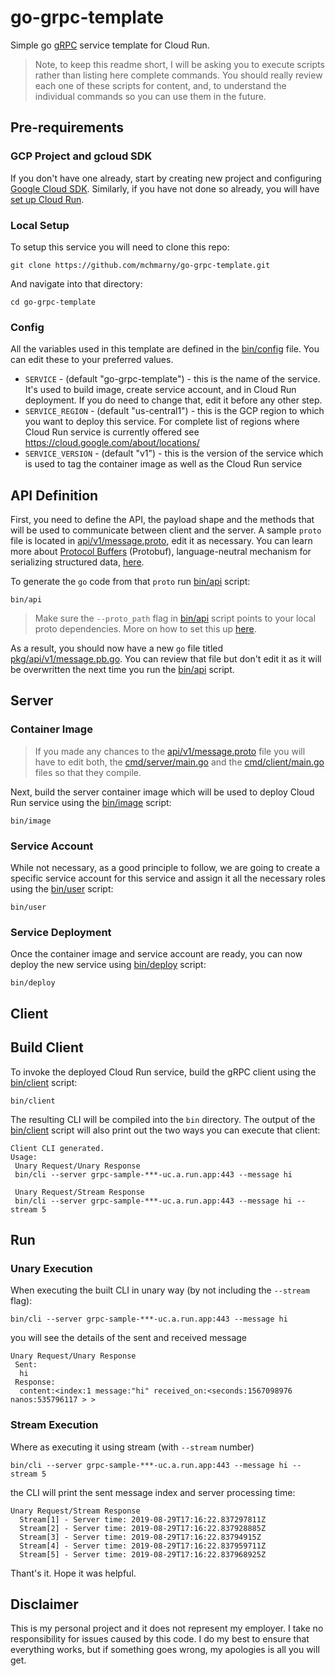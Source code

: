 # go-grpc-template


Simple go [gRPC](https://grpc.io/) service template for Cloud Run.

> Note, to keep this readme short, I will be asking you to execute scripts rather than listing here complete commands. You should really review each one of these scripts for content, and, to understand the individual commands so you can use them in the future.

## Pre-requirements

### GCP Project and gcloud SDK

If you don't have one already, start by creating new project and configuring [Google Cloud SDK](https://cloud.google.com/sdk/docs/). Similarly, if you have not done so already, you will have [set up Cloud Run](https://cloud.google.com/run/docs/setup).

### Local Setup

To setup this service you will need to clone this repo:

```shell
git clone https://github.com/mchmarny/go-grpc-template.git
```

And navigate into that directory:

```shell
cd go-grpc-template
```

### Config

All the variables used in this template are defined in the [bin/config](bin/config) file. You can edit these to your preferred values.

* `SERVICE` - (default "go-grpc-template") - this is the name of the service. It's used to build image, create service account, and in Cloud Run deployment. If you do need to change that, edit it before any other step.
* `SERVICE_REGION` - (default "us-central1") - this is the GCP region to which you want to deploy this service. For complete list of regions where Cloud Run service is currently offered see https://cloud.google.com/about/locations/
* `SERVICE_VERSION` - (default "v1") - this is the version of the service which is used to tag the container image as well as the Cloud Run service

## API Definition

First, you need to define the API, the payload shape and the methods that will be used to communicate between client and the server. A sample `proto` file is located in [api/v1/message.proto](api/v1/message.proto), edit it as necessary. You can learn more about [Protocol Buffers](https://developers.google.com/protocol-buffers/) (Protobuf), language-neutral mechanism for serializing structured data, [here](https://github.com/golang/protobuf).

To generate the `go` code from that `proto` run [bin/api](bin/api) script:

```shell
bin/api
```

> Make sure the `--proto_path` flag in [bin/api](bin/api) script points to your local proto dependencies. More on how to set this up [here](https://github.com/golang/protobuf).

As a result, you should now have a new `go` file titled [pkg/api/v1/message.pb.go](pkg/api/v1/message.pb.go). You can review that file but don't edit it as it will be overwritten the next time you run the [bin/api](bin/api) script.

## Server

### Container Image

> If you made any chances to the [api/v1/message.proto](api/v1/message.proto) file you will have to edit both, the [cmd/server/main.go](cmd/server/main.go) and the [cmd/client/main.go](cmd/client/main.go) files so that they compile.

Next, build the server container image which will be used to deploy Cloud Run service using the [bin/image](bin/image) script:

```shell
bin/image
```

### Service Account

While not necessary, as a good principle to follow, we are going to create a specific service account for this service and assign it all the necessary roles using the [bin/user](bin/user) script:

```shell
bin/user
```

### Service Deployment

Once the container image and service account are ready, you can now deploy the new service using [bin/deploy](bin/deploy) script:

```shell
bin/deploy
```

## Client

## Build Client

To invoke the deployed Cloud Run service, build the gRPC client using the [bin/client](bin/client) script:

```shell
bin/client
```

The resulting CLI will be compiled into the `bin` directory. The output of the [bin/client](bin/client) script will also print out the two ways you can execute that client:

```shell
Client CLI generated.
Usage:
 Unary Request/Unary Response
 bin/cli --server grpc-sample-***-uc.a.run.app:443 --message hi

 Unary Request/Stream Response
 bin/cli --server grpc-sample-***-uc.a.run.app:443 --message hi --stream 5
```

## Run

### Unary Execution

When executing the built CLI in unary way (by not including the `--stream` flag):

```shell
bin/cli --server grpc-sample-***-uc.a.run.app:443 --message hi
```

you will see the details of the sent and received message

```shell
Unary Request/Unary Response
 Sent:
  hi
 Response:
  content:<index:1 message:"hi" received_on:<seconds:1567098976 nanos:535796117 > >
```

### Stream Execution

Where as executing it using stream (with `--stream` number)

```shell
bin/cli --server grpc-sample-***-uc.a.run.app:443 --message hi --stream 5
```

the CLI will print the sent message index and server processing time:

```shell
Unary Request/Stream Response
  Stream[1] - Server time: 2019-08-29T17:16:22.837297811Z
  Stream[2] - Server time: 2019-08-29T17:16:22.837928885Z
  Stream[3] - Server time: 2019-08-29T17:16:22.83794915Z
  Stream[4] - Server time: 2019-08-29T17:16:22.837959711Z
  Stream[5] - Server time: 2019-08-29T17:16:22.837968925Z
```

Thant's it. Hope it was helpful.

## Disclaimer

This is my personal project and it does not represent my employer. I take no responsibility for issues caused by this code. I do my best to ensure that everything works, but if something goes wrong, my apologies is all you will get.